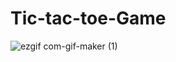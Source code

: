 # Tic-tac-toe-Game
![ezgif com-gif-maker (1)](https://user-images.githubusercontent.com/33197805/161115645-dc4f1456-478b-4a31-a8e8-f353f309beff.gif)

